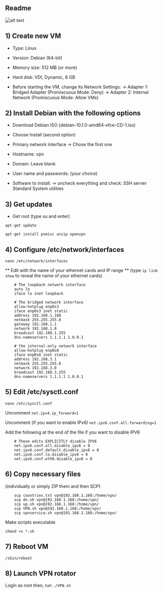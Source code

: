 ## Readme ##

![alt text](https://github.com/malwareinfosec/vpnrotator/blob/master/img/rotator_diagram.png)

## 1) Create new VM

- Type: Linux
- Version: Debian (64-bit)
- Memory size: 512 MB (or more)
- Hard disk: VDI, Dynamic, 8 GB

- Before starting the VM, change its Network Settings:
-> Adapter 1: Bridged Adapter (Promiscuous Mode: Deny)
-> Adapter 2: Internal Network (Promiscuous Mode: Allow VMs)

## 2) Install Debian with the following options

- Download Debian ISO (debian-10.1.0-amd64-xfce-CD-1.iso)
- Choose Install (second option)

- Primary network interface
-> Chose the first one

- Hostname: vpn
- Domain: Leave blank

- User name and passwords: (your choice)

- Software to install:
-> uncheck everything and check:
SSH server
Standard System utilities

## 3) Get updates

- Get root (type su and enter)

`apt-get update`

`apt-get install psmisc unzip openvpn`

## 4) Configure /etc/network/interfaces

`nano /etc/network/interfaces`

** Edit with the name of your ethernet cards and IP range **
(type `ip link show` to reveal the name of your ethernet cards)

        # The loopback network interface
        auto lo
        iface lo inet loopback

        # The bridged network interface
        allow-hotplug enp0s3
        iface enp0s3 inet static
        address 192.168.1.168
        netmask 255.255.255.0
        gateway 192.168.1.1
        network 192.168.1.0
        broadcast 192.168.1.255
        dns-nameservers 1.1.1.1 1.0.0.1

        # the internal-only network interface
        allow-hotplug enp0s8
        iface enp0s8 inet static
        address 192.168.3.1
        netmask 255.255.255.0
        network 192.168.3.0
        broadcast 192.168.3.255
        dns-nameservers 1.1.1.1 1.0.0.1


## 5) Edit /etc/sysctl.conf

`nano /etc/sysctl.conf`

Uncomment `net.ipv4.ip_forward=1`

Uncomment (if you want to enable IPv6) `net.ipv6.conf.all.forwarding=1`

Add the following at the end of the file if you want to disable IPV6

        # These edits EXPLICITLY disable IPV6
        net.ipv6.conf.all.disable_ipv6 = 0
        net.ipv6.conf.default.disable_ipv6 = 0
        net.ipv6.conf.lo.disable_ipv6 = 0
        net.ipv6.conf.eth0.disable_ipv6 = 0

## 6) Copy necessary files

(individually or simply ZIP them and then SCP)

        scp countries.txt vpn@192.168.1.168:/home/vpn/
        scp dn.sh vpn@192.168.1.168:/home/vpn/
        scp up.sh vpn@192.168.1.168:/home/vpn/
        scp VPN.sh vpn@192.168.1.168:/home/vpn/
        scp vpnservice.sh vpn@192.168.1.168:/home/vpn/

Make scripts executable

`chmod +x *.sh`

## 7) Reboot VM

`/sbin/reboot`

## 8) Launch VPN rotator

Login as root then, run `./VPN.sh`

